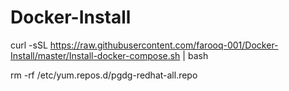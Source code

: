 # Docker-Install
curl -sSL https://raw.githubusercontent.com/farooq-001/Docker-Install/master/Install-docker-compose.sh | bash


rm  -rf  /etc/yum.repos.d/pgdg-redhat-all.repo

